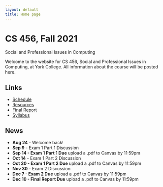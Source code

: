 ```yaml
---
layout: default
title: Home page
---
```


# CS 456, Fall 2021

<div id="subtitle">Social and Professional Issues in Computing</div>

Welcome to the website for CS 456, Social and Professional Issues in Computing, at York College.  All information about the course will be posted here.

## Links

* [Schedule](schedule/index.html)
* [Resources](resources.html)
* [Final Report](finalreport.html)
* [Syllabus](syllabus.html)

## News
* **Aug 24** - Welcome back!
* **Sep 9** - Exam 1 Part 1 Discussion
* **Sep 14 - Exam 1 Part 1 Due** upload a .pdf to Canvas by 11:59pm
* **Oct 14** - Exam 1 Part 2 Discussion
* **Oct 20 - Exam 1 Part 2 Due** upload a .pdf to Canvas by 11:59pm
* **Nov 30** - Exam 2 Discussion
* **Dec 7 - Exam 2 Due** upload a .pdf to Canvas by 11:59pm
* **Dec 10 - Final Report Due** upload a .pdf to Canvas by 11:59pm


<!--
* **Feb 2** - Welcome back!
* **Feb 18** - Exam 1 Part 1 Discussion
* **Feb 22 - Exam 1 Part 1 Due** upload a .pdf to Canvas by 11:59pm
* **Mar 23** - Exam 1 Part 2 Discussion
* **Mar 26 - Exam 1 Part 2 Due** upload a .pdf to Canvas by 11:59pm
* **Apr 27** - Exam 2 Discussion
* **May 4 - Exam 2 Due** upload a .pdf to Canvas by 11:59pm
* **May 12 - Final Report Due** upload a .pdf to Canvas by 11:59pm
-->